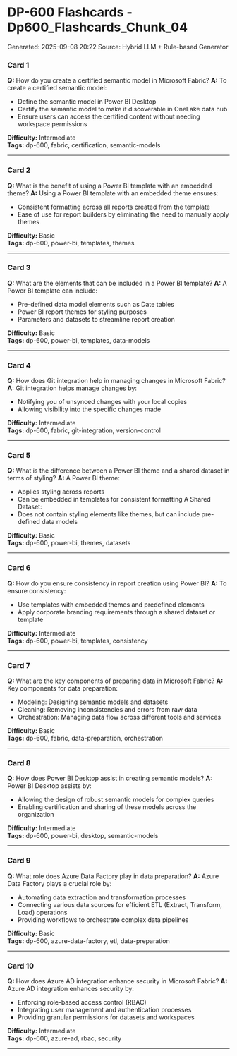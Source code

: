 # DP-600 Flashcards - Dp600_Flashcards_Chunk_04

Generated: 2025-09-08 20:22
Source: Hybrid LLM + Rule-based Generator

### Card 1
**Q:** How do you create a certified semantic model in Microsoft Fabric?
**A:** To create a certified semantic model:
- Define the semantic model in Power BI Desktop
- Certify the semantic model to make it discoverable in OneLake data hub
- Ensure users can access the certified content without needing workspace permissions

**Difficulty:** Intermediate  
**Tags:** dp-600, fabric, certification, semantic-models

---

### Card 2
**Q:** What is the benefit of using a Power BI template with an embedded theme?
**A:** Using a Power BI template with an embedded theme ensures:
- Consistent formatting across all reports created from the template
- Ease of use for report builders by eliminating the need to manually apply themes

**Difficulty:** Basic  
**Tags:** dp-600, power-bi, templates, themes

---

### Card 3
**Q:** What are the elements that can be included in a Power BI template?
**A:** A Power BI template can include:
- Pre-defined data model elements such as Date tables
- Power BI report themes for styling purposes
- Parameters and datasets to streamline report creation

**Difficulty:** Basic  
**Tags:** dp-600, power-bi, templates, data-models

---

### Card 4
**Q:** How does Git integration help in managing changes in Microsoft Fabric?
**A:** Git integration helps manage changes by:
- Notifying you of unsynced changes with your local copies
- Allowing visibility into the specific changes made

**Difficulty:** Intermediate  
**Tags:** dp-600, fabric, git-integration, version-control

---

### Card 5
**Q:** What is the difference between a Power BI theme and a shared dataset in terms of styling?
**A:** A Power BI theme:
- Applies styling across reports
- Can be embedded in templates for consistent formatting
A Shared Dataset:
- Does not contain styling elements like themes, but can include pre-defined data models

**Difficulty:** Basic  
**Tags:** dp-600, power-bi, themes, datasets

---

### Card 6
**Q:** How do you ensure consistency in report creation using Power BI?
**A:** To ensure consistency:
- Use templates with embedded themes and predefined elements
- Apply corporate branding requirements through a shared dataset or template

**Difficulty:** Intermediate  
**Tags:** dp-600, power-bi, templates, consistency

---

### Card 7
**Q:** What are the key components of preparing data in Microsoft Fabric?
**A:** Key components for data preparation:
- Modeling: Designing semantic models and datasets
- Cleaning: Removing inconsistencies and errors from raw data
- Orchestration: Managing data flow across different tools and services

**Difficulty:** Basic  
**Tags:** dp-600, fabric, data-preparation, orchestration

---

### Card 8
**Q:** How does Power BI Desktop assist in creating semantic models?
**A:** Power BI Desktop assists by:
- Allowing the design of robust semantic models for complex queries
- Enabling certification and sharing of these models across the organization

**Difficulty:** Intermediate  
**Tags:** dp-600, power-bi, desktop, semantic-models

---

### Card 9
**Q:** What role does Azure Data Factory play in data preparation?
**A:** Azure Data Factory plays a crucial role by:
- Automating data extraction and transformation processes
- Connecting various data sources for efficient ETL (Extract, Transform, Load) operations
- Providing workflows to orchestrate complex data pipelines

**Difficulty:** Basic  
**Tags:** dp-600, azure-data-factory, etl, data-preparation

---

### Card 10
**Q:** How does Azure AD integration enhance security in Microsoft Fabric?
**A:** Azure AD integration enhances security by:
- Enforcing role-based access control (RBAC)
- Integrating user management and authentication processes
- Providing granular permissions for datasets and workspaces

**Difficulty:** Intermediate  
**Tags:** dp-600, azure-ad, rbac, security

---

